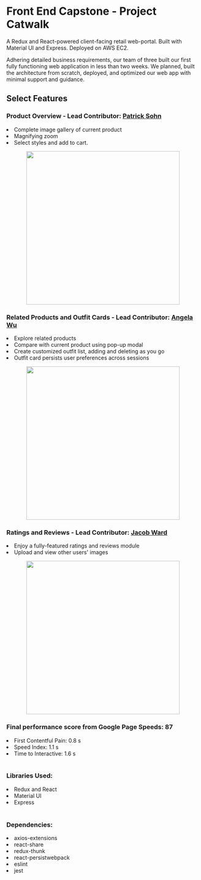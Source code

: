<h1>Front End Capstone - Project Catwalk</h1>

A Redux and React-powered client-facing retail web-portal. Built with Material UI and Express. Deployed on AWS EC2.

Adhering detailed business requirements, our team of three built our first fully functioning web application in less than two weeks.
We planned, built the architecture from scratch, deployed, and optimized our web app with minimal support and guidance.

<h2>Select Features</h2>
<h3>Product Overview - Lead Contributor: <a href="https://github.com/psohn12">Patrick Sohn</a></h3>
<li>Complete image gallery of current product</li>
<li>Magnifying zoom</li>
<li>Select styles and add to cart.</li> 
<p align="center"><img class="center" src="https://thumbs.gfycat.com/RipeLividEmperorpenguin-max-1mb.gif" width="400px"></p>
<h3>Related Products and Outfit Cards - Lead Contributor: <a href="https://github.com/aywgit">Angela Wu</a></h3>
<li>Explore related products</li>
<li>Compare with current product using pop-up modal</li>
<li>Create customized outfit list, adding and deleting as you go</li>
<li>Outfit card persists user preferences across sessions</li>
<p align="center"><img src="https://thumbs.gfycat.com/EasyUntriedGonolek-max-1mb.gif" width="400px"></p>
<h3>Ratings and Reviews - Lead Contributor: <a href="https://github.com/smilinjake">Jacob Ward</a></h3>
<li>Enjoy a fully-featured ratings and reviews module</li>
<li>Upload and view other users' images</li>
<p align="center"><img src="https://thumbs.gfycat.com/FamiliarVibrantBluefish-max-1mb.gif" width="400px"></p>
<h3>Final performance score from Google Page Speeds: 87</h3>
<li>First Contentful Pain: 0.8 s </li>
<li>Speed Index: 1.1 s </li>
<li>Time to Interactive: 1.6 s </li>
<br>
<h3>Libraries Used:</h3>
<li>Redux and React</li>
<li>Material UI</li>
<li>Express</li>
<br>
<h3>Dependencies:</h3>
<li>axios-extensions</li>
<li>react-share</li>
<li>redux-thunk</li>
<li>react-persist</lis
<li>webpack</li>
<li>eslint</li>
<li>jest</li>
